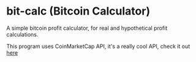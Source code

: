 # bit-calc (Bitcoin Calculator)
A simple bitcoin profit calculator, for real and hypothetical profit calculations.


This program uses CoinMarketCap API, it's a really cool API, check it out [here](https://coinmarketcap.com/api/)
